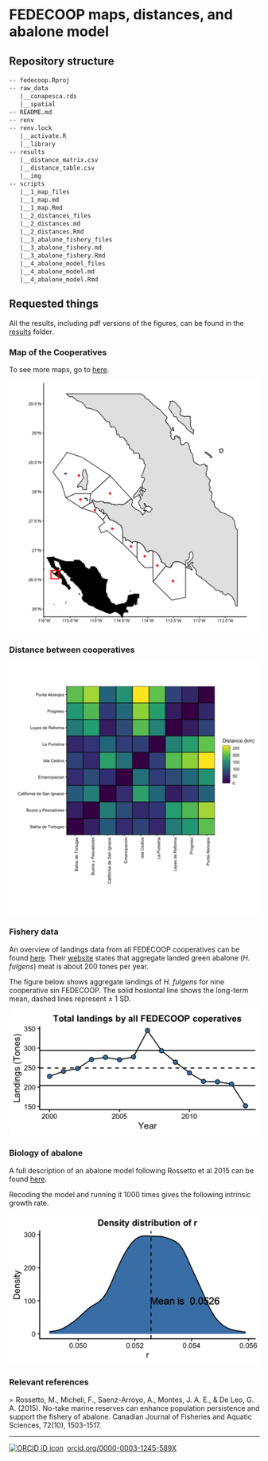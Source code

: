# FEDECOOP maps, distances, and abalone model


## Repository structure 

```
-- fedecoop.Rproj
-- raw_data
   |__conapesca.rds
   |__spatial
-- README.md
-- renv
-- renv.lock
   |__activate.R
   |__library
-- results
   |__distance_matrix.csv
   |__distance_table.csv
   |__img
-- scripts
   |__1_map_files
   |__1_map.md
   |__1_map.Rmd
   |__2_distances_files
   |__2_distances.md
   |__2_distances.Rmd
   |__3_abalone_fishery_files
   |__3_abalone_fishery.md
   |__3_abalone_fishery.Rmd
   |__4_abalone_model_files
   |__4_abalone_model.md
   |__4_abalone_model.Rmd
```

## Requested things

All the results, including pdf versions of the figures, can be found in the [results](results) folder.

### Map of the Cooperatives

To see more maps, go to [here](scripts/1_map.md).

![](results/img/fedecoop_map.png)

### Distance between cooperatives

![](results/img/distance_heatmap.png)

### Fishery data

An overview of landings data from all FEDECOOP cooperatives can be found [here](scripts/3_abalone_fishery.md). Their [website](https://www.fedecoop.com.mx/) states that aggregate landed green abalone (*H. fulgens*) meat is about 200 tones per year.

The figure below shows aggregate landings of *H. fulgens* for nine cooperative sin FEDECOOP. The solid hosiontal line shows the long-term mean, dashed lines represent $\pm$ 1 SD.

![](results/img/landings_timeseries.png)

### Biology of abalone

A full description of an abalone model following Rossetto et al 2015 can be found [here](scripts/4_abalone_model.md).

Recoding the model and running it 1000 times gives the following intrinsic growth rate.

![](results/img/r_dens.png)

### Relevant references

= Rossetto, M., Micheli, F., Saenz-Arroyo, A., Montes, J. A. E., & De Leo, G. A. (2015). No-take marine reserves can enhance population persistence and support the fishery of abalone. Canadian Journal of Fisheries and Aquatic Sciences, 72(10), 1503-1517.

--------- 

<a href="https://orcid.org/0000-0003-1245-589X" target="orcid.widget" rel="noopener noreferrer" style="vertical-align:top;"><img src="https://orcid.org/sites/default/files/images/orcid_16x16.png" style="width:1em;margin-right:.5em;" alt="ORCID iD icon">orcid.org/0000-0003-1245-589X</a>
